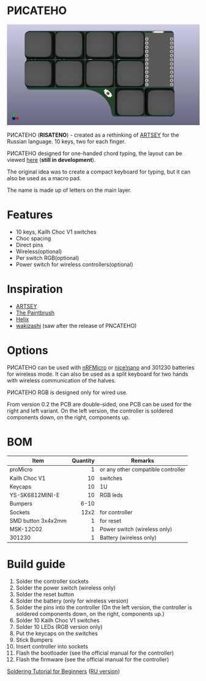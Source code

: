 # РИСАТЕНО
 
![Image of Yaktocat](pcb/pcb_PNCATEHO_rgb/renders/front.png)

РИСАТЕНО (__RISATENO__) - created as a rethinking of [ARTSEY](https://artsey.io/) for the Russian language. 10 keys, two for each finger.

РИСАТЕНО designed for one-handed chord typing, the layout can be viewed [here](http://www.keyboard-layout-editor.com/#/gists/019e404b4ab5db93cd75010ad90777a4) (__still in development__). 

The original idea was to create a compact keyboard for typing, but it can also be used as a macro pad.
 
The name is made up of letters on the main layer.

# Features
* 10 keys, Kailh Choc V1 switches
* Choc spacing
* Direct pins 
* Wireless(optional)
* Per switch RGB(optional)
* Power switch for wireless controllers(optional)

# Inspiration

* [ARTSEY](https://artsey.io/)
* [The Paintbrush](https://github.com/artseyio/thepaintbrus)
* [Helix](https://github.com/MakotoKurauchi/helix)
* [wakizashi](https://klava.wiki/hypha/%D0%BA%D0%BB%D0%B0%D0%B2%D0%B8%D0%B0%D1%82%D1%83%D1%80%D1%8B/%D0%B2%D0%B0%D0%BA%D0%B8%D0%B4%D0%B7%D0%B0%D1%81%D0%B8) (saw after the release of PNCATEHO)


# Options
РИСАТЕНО can be used with [nRFMicro](https://github.com/joric/nrfmicro) or [nice!nano](https://nicekeyboards.com/nice-nano/) and 301230 batteries for wireless mode. It can also be used as a split keyboard for two hands with wireless communication of the halves.

РИСАТЕНО RGB is designed only for wired use.

From version 0.2 the PCB are double-sided, one PCB can be used for the right and left variant. On the left version, the controller is soldered components down, on the right, components up.


# BOM

|Item                |Quantity| Remarks                            |
|--------------------|-------:|------------------------------------|
| proMicro           |  1     | or any other compatible controller |
| Kailh Choc V1      |  10    | switches                           |
| Keycaps            |  10    | 1U                                 |
| YS-SK6812MINI-E    |  10    | RGB leds                           |
| Bumpers            |  6-10  |                                    |
| Sockets            |  12x2  | for controller                     |
| SMD button 3x4x2mm |  1     | for reset                          |
| MSK-12C02          |  1     | Power switch  (wireless only)      |
| 301230             |  1     | Battery  (wireless only)           |


# Build guide
1. Solder the controller sockets
2. Solder the power switch (wireless only)
3. Solder the reset button
4. Solder the battery (only for wireless version)
5. Solder the pins into the controller (On the left version, the controller is soldered components down, on the right, components up.)
6. Solder 10 Kailh Choc V1 switches
7. Solder 10 LEDs (RGB version only)
8. Put the keycaps on the switches
9. Stick Bumpers
10. Insert controller into sockets
11. Flash the bootloader (see the official manual for the controller)
12. Flash the firmware (see the official manual for the controller)

[Soldering Tutorial for Beginners](https://mightyohm.com/files/soldercomic/FullSolderComic_EN.pdf) ([RU version](https://sho0.neocities.org/downloads/komiks_payat_prosto.pdf))